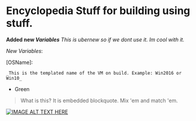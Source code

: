 # Encyclopedia Stuff for building using stuff.

**Added new _Variables_**
*This is ubernew so if we dont use it. Im cool with it.*

_New Variables_:

[OSName]:
~~~~~
_This is the templated name of the VM on build. Example: Win2016 or Win10_
~~~~~

* Green
> What is this?  It is embedded blockquote.  Mix 'em and match 'em.

[![IMAGE ALT TEXT HERE](http://img.youtube.com/vi/YOUTUBE_VIDEO_ID_HERE/0.jpg)](http://www.youtube.com/watch?v=YOUTUBE_VIDEO_ID_HERE)
